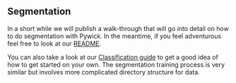 ## Segmentation

In a short while we will publish a walk-through that will go into detail
on how to do segmentation with Pywick. In the meantime, if you feel
adventurous feel free to look at our
[README](https://pywick.readthedocs.io/en/latest/README.html).

You can also take a look at our [Classification guide](https://pywick.readthedocs.io/en/latest/classification_guide.html) to get a good idea of how to get started on your own. The segmentation training process is very similar but involves more complicated directory structure for data.